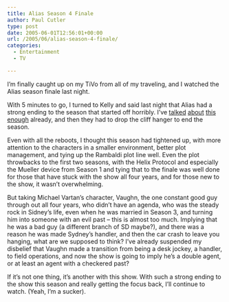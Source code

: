 ```yaml
---
title: Alias Season 4 Finale
author: Paul Cutler
type: post
date: 2005-06-01T12:56:01+00:00
url: /2005/06/alias-season-4-finale/
categories:
  - Entertainment
  - TV

---
```

I&#8217;m finally caught up on my TiVo from all of my traveling, and I watched the Alias season finale last night.

With 5 minutes to go, I turned to Kelly and said last night that Alias had a strong ending to the season that started off horribly. I&#8217;ve [talked][1] [about][2] [this][3] [enough][4] already, and then they had to drop the cliff hanger to end the season.

Even with all the reboots, I thought this season had tightened up, with more attention to the characters in a smaller environment, better plot management, and tying up the Rambaldi plot line well. Even the plot throwbacks to the first two seasons, with the Helix Protocol and especially the Mueller device from Season 1 and tying that to the finale was well done for those that have stuck with the show all four years, and for those new to the show, it wasn&#8217;t overwhelming.

But taking Michael Vartan&#8217;s character, Vaughn, the one constant good guy through out all four years, who didn&#8217;t have an agenda, who was the steady rock in Sidney&#8217;s life, even when he was married in Season 3, and turning him into someone with an evil past &#8211; this is almost too much. Implying that he was a bad guy (a different branch of SD maybe?), and there was a reason he was made Sydney&#8217;s handler, and then the car crash to leave you hanging, what are we supposed to think? I&#8217;ve already suspended my disbelief that Vaughn made a transition from being a desk jockey, a handler, to field operations, and now the show is going to imply he&#8217;s a double agent, or at least an agent with a checkered past?

If it&#8217;s not one thing, it&#8217;s another with this show. With such a strong ending to the show this season and really getting the focus back, I&#8217;ll continue to watch. (Yeah, I&#8217;m a sucker).

 [1]: http://www.paulcutler.org/blog/?p=68
 [2]: http://www.paulcutler.org/blog/?p=175
 [3]: http://www.paulcutler.org/blog/?p=180
 [4]: http://www.paulcutler.org/blog/?p=262